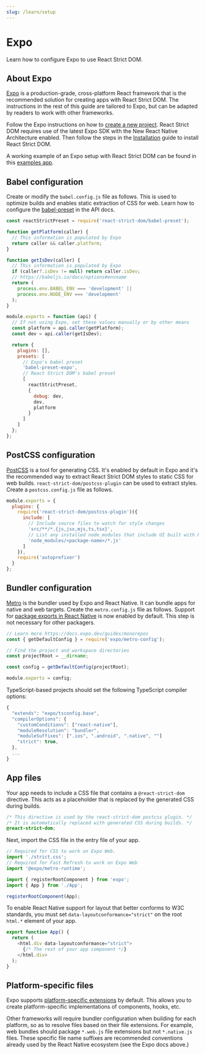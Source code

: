 ```yaml
---
slug: /learn/setup
---
```


# Expo

<p className="text-xl">Learn how to configure Expo to use React Strict DOM.</p>

## About Expo

[Expo](https://expo.dev/) is a production-grade, cross-platform React framework that is the recommended solution for creating apps with React Strict DOM. The instructions in the rest of this guide are tailored to Expo, but can be adapted by readers to work with other frameworks.

Follow the Expo instructions on how to [create a new project](https://docs.expo.dev/get-started/create-a-project/). React Strict DOM requires use of the latest Expo SDK with the New React Native Architecture enabled. Then follow the steps in the [Installation](/learn/installation) guide to install React Strict DOM.

A working example of an Expo setup with React Strict DOM can be found in this [examples app](https://github.com/facebook/react-strict-dom/tree/main/apps/examples).

## Babel configuration

Create or modify the `babel.config.js` file as follows. This is used to optimize builds and enables static extraction of CSS for web. Learn how to configure the [babel-preset](/api/babel-preset/) in the API docs.

```js title="babel.config.js"
const reactStrictPreset = require('react-strict-dom/babel-preset');

function getPlatform(caller) {
  // This information is populated by Expo
  return caller && caller.platform;
}

function getIsDev(caller) {
  // This information is populated by Expo
  if (caller?.isDev != null) return caller.isDev;
  // https://babeljs.io/docs/options#envname
  return (
    process.env.BABEL_ENV === 'development' ||
    process.env.NODE_ENV === 'development'
  );
}

module.exports = function (api) {
  // If not using Expo, set these values manually or by other means
  const platform = api.caller(getPlatform);
  const dev = api.caller(getIsDev);

  return {
    plugins: [],
    presets: [
      // Expo's babel preset
      'babel-preset-expo',
      // React Strict DOM's babel preset
      [
        reactStrictPreset,
        {
          debug: dev,
          dev,
          platform
        }
      ]
    ]
  };
};
```

## PostCSS configuration

[PostCSS](https://postcss.org/) is a tool for generating CSS. It's enabled by default in Expo and it's the recommended way to extract React Strict DOM styles to static CSS for web builds. `react-strict-dom/postcss-plugin` can be used to extract styles. Create a `postcss.config.js` file as follows.

```js title="postcss.config.js"
module.exports = {
  plugins: {
    require('react-strict-dom/postcss-plugin')({
      include: [
        // Include source files to watch for style changes
        'src/**/*.{js,jsx,mjs,ts,tsx}',
        // List any installed node_modules that include UI built with React Strict DOM
        'node_modules/<package-name>/*.js'
      ]
    }),
    require('autoprefixer')
  }
};
```

## Bundler configuration

[Metro](https://reactnative.dev/docs/metro) is the bundler used by Expo and React Native. It can bundle apps for native and web targets. Create the `metro.config.js` file as follows. Support for [package exports in React Native](https://reactnative.dev/blog/2023/06/21/package-exports-support) is now enabled by default. This step is not necessary for other packagers.

```js title="metro.config.js"
// Learn more https://docs.expo.dev/guides/monorepos
const { getDefaultConfig } = require('expo/metro-config');

// Find the project and workspace directories
const projectRoot = __dirname;

const config = getDefaultConfig(projectRoot);

module.exports = config;
```

TypeScript-based projects should set the following TypeScript compiler options:

```js title="tsconfig.json"
{
  "extends": "expo/tsconfig.base",
  "compilerOptions": {
    "customConditions": ["react-native"],
    "moduleResolution": "bundler",
    "moduleSuffixes": [".ios", ".android", ".native", ""]
    "strict": true,
  },
  ...
}
```

## App files

Your app needs to include a CSS file that contains a `@react-strict-dom` directive. This acts as a placeholder that is replaced by the generated CSS during builds.

```css title="strict.css"
/* This directive is used by the react-strict-dom postcss plugin. */
/* It is automatically replaced with generated CSS during builds. */
@react-strict-dom;
```

Next, import the CSS file in the entry file of your app.

```js title="index.js"
// Required for CSS to work on Expo Web.
import './strict.css';
// Required for Fast Refresh to work on Expo Web
import '@expo/metro-runtime';

import { registerRootComponent } from 'expo';
import { App } from './App';

registerRootComponent(App);
```

To enable React Native support for layout that better conforms to W3C standards, you must set `data-layoutconformance="strict"` on the root `html.*` element of your app.

```js title="App.js"
export function App() {
  return (
    <html.div data-layoutconformance="strict">
      {/* The rest of your app component */}
    </html.div>
  );
}
```

## Platform-specific files

Expo supports [platform-specific extensions](https://docs.expo.dev/router/advanced/platform-specific-modules/#platform-specific-extensions) by default. This allows you to create platform-specific implementations of components, hooks, etc.

Other frameworks will require bundler configuration when building for each platform, so as to resolve files based on their file extensions. For example, web bundles should package `*.web.js` file extensions but not `*.native.js` files. These specific file name suffixes are recommended conventions already used by the React Native ecosystem (see the Expo docs above.)
